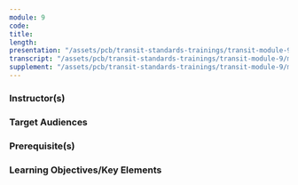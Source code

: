 ```yaml
---
module: 9
code: 
title: 
length: 
presentation: "/assets/pcb/transit-standards-trainings/transit-module-9/mt9ppt.pdf"
transcript: "/assets/pcb/transit-standards-trainings/transit-module-9/mt9trans.pdf"
supplement: "/assets/pcb/transit-standards-trainings/transit-module-9/mt9sup.pdf"
---
```



### Instructor(s)


### Target Audiences


### Prerequisite(s)


### Learning Objectives/Key Elements
